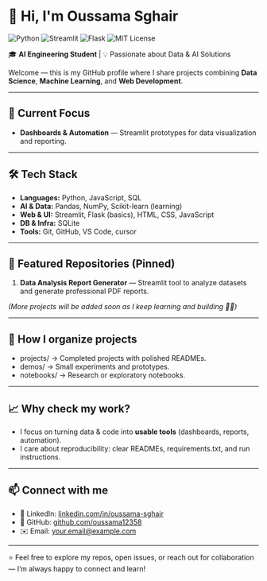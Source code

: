 # 👋 Hi, I'm Oussama Sghair  
![Python](https://img.shields.io/badge/Python-3.9%2B-blue) 
![Streamlit](https://img.shields.io/badge/Streamlit-Enabled-brightgreen) 
![Flask](https://img.shields.io/badge/Flask-Framework-lightgrey) 
![MIT License](https://img.shields.io/badge/License-MIT-green)  

🎓 **AI Engineering Student** | 💡 Passionate about Data & AI Solutions  

Welcome — this is my GitHub profile where I share projects combining **Data Science**, **Machine Learning**, and **Web Development**.  

---

## 🚀 Current Focus
- **Dashboards & Automation** — Streamlit prototypes for data visualization and reporting.  

---

## 🛠️ Tech Stack
- **Languages:** Python, JavaScript, SQL  
- **AI & Data:** Pandas, NumPy, Scikit-learn (learning)  
- **Web & UI:** Streamlit, Flask (basics), HTML, CSS, JavaScript  
- **DB & Infra:** SQLite  
- **Tools:** Git, GitHub, VS Code, cursor 

---

## 📌 Featured Repositories (Pinned)
1. **Data Analysis Report Generator** — Streamlit tool to analyze datasets and generate professional PDF reports.  

*(More projects will be added soon as I keep learning and building 👨‍💻)*  

---

## 📂 How I organize projects
- projects/ → Completed projects with polished READMEs.  
- demos/ → Small experiments and prototypes.  
- notebooks/ → Research or exploratory notebooks.  

---

## 📈 Why check my work?
- I focus on turning data & code into **usable tools** (dashboards, reports, automation).  
- I care about reproducibility: clear READMEs, requirements.txt, and run instructions.  

---

## 📫 Connect with me
- 🔗 LinkedIn: [linkedin.com/in/oussama-sghair](https://linkedin.com/in/oussama-sghair)  
- 🐙 GitHub: [github.com/oussama12358](https://github.com/oussama12358)  
- ✉️ Email: your.email@example.com  

---

⭐️ Feel free to explore my repos, open issues, or reach out for collaboration — I’m always happy to connect and learn!  
